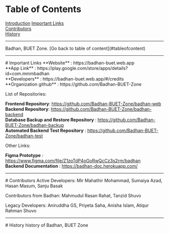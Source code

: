 # Table of Contents  
[Introduction](#introduction)
[Important Links](#links)  
[Contributors](#contributors)    
[History](#history)
<hr>
<a name="introduction"/>
Badhan, BUET Zone.
[Go back to table of content](#tableofcontent)
<hr>
<a name="links"/>
# Important Links
**Website** : https://badhan-buet.web.app </br>
**App Link** : https://play.google.com/store/apps/details?id=com.mmmbadhan </br>
**Developers** : https://badhan-buet.web.app/#/credits </br>
**Organization github** : https://github.com/Badhan-BUET-Zone </br>

List of Repositories:

**Frontend Repository**: https://github.com/Badhan-BUET-Zone/badhan-web </br>
**Backend Repository**: https://github.com/Badhan-BUET-Zone/badhan-backend </br>
**Database Backup and Restore Repository** : https://github.com/Badhan-BUET-Zone/badhan-backup </br>
**Automated Backend Test Repository** : https://github.com/Badhan-BUET-Zone/badhan-test </br>

Other Links: 

**Figma Prototype** : https://www.figma.com/file/Z1zoTdP4oGoRwQcCz3s2rm/badhan </br>
**Backend Documentation** : https://badhan-doc.herokuapp.com/ </br>
<hr>
<a name="contributors"/>
# Contributors
Active Developers: Mir Mahathir Mohammad, Sumaiya Azad, Hasan Masum, Sanju Basak

Contributors from Badhan: Mahmudul Rasan Rahat, Tanzid Shuvo

Legacy Developers: Aniruddha GS, Priyeta Saha, Anisha Islam, Atiqur Rahman Shuvo
<hr>
<a name="history"/>
# History
history of Badhan, BUET Zone

